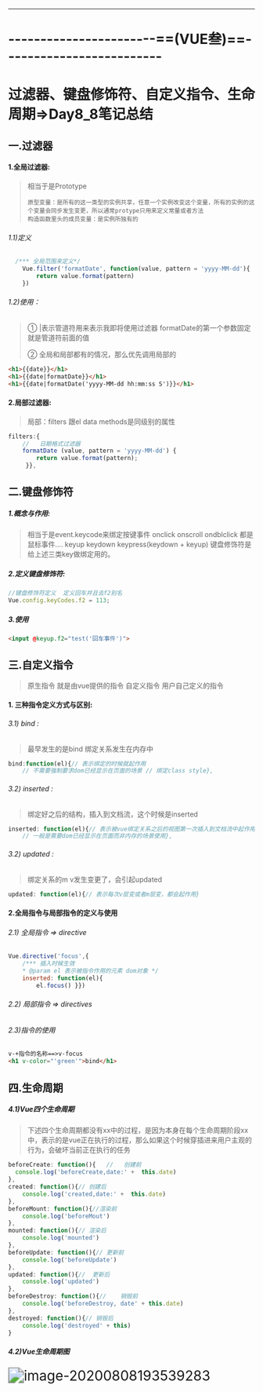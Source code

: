 

------



# -----------------------==(VUE叁)==-------------------------

# 过滤器、键盘修饰符、自定义指令、生命周期=>Day8_8笔记总结

## 一.过滤器

#### 1.全局过滤器:

> 相当于是Prototype
>
> ```
> 原型变量：是所有的这一类型的实例共享，任意一个实例改变这个变量，所有的实例的这个变量会同步发生变更，所以通常protype只用来定义常量或者方法
> 构造函数里头的成员变量：是实例所独有的
> ```

###### 	1.1)定义

```js
  /*** 全局范围来定义*/
    Vue.filter('formatDate', function(value, pattern = 'yyyy-MM-dd'){
        return value.format(pattern)
    })
```

###### 	1.2)使用：

> ① |表示管道符用来表示我即将使用过滤器 formatDate的第一个参数固定就是管道符前面的值
>
> ② 全局和局部都有的情况，那么优先调用局部的

```html
<h1>{{date}}</h1>
<h1>{{date|formatDate}}</h1>
<h1>{{date|formatDate('yyyy-MM-dd hh:mm:ss S')}}</h1>
```

#### 2.局部过滤器:

> 局部：filters 跟el data methods是同级别的属性

```js
filters:{
    //   日期格式过滤器
    formatDate (value, pattern = 'yyyy-MM-dd') {
        return value.format(pattern);
     }},
```

## 二.键盘修饰符

##### 	1.概念与作用:

>相当于是event.keycode来绑定按键事件
>onclick onscroll ondblclick 都是鼠标事件....
>keyup keydown keypress(keydown + keyup)
>键盘修饰符是给上述三类key做绑定用的。

##### 	2.定义键盘修饰符:

```js
//键盘修饰符定义  定义回车并且去f2别名
Vue.config.keyCodes.f2 = 113;
```

##### 	3.使用

```html
<input @keyup.f2="test('回车事件')">
```

## 三.自定义指令

>原生指令 就是由vue提供的指令
>自定义指令 用户自己定义的指令

#### 	1. 三种指令定义方式与区别:

###### 		3.1) bind : 

> 最早发生的是bind 绑定关系发生在内存中

```js
bind:function(el){// 表示绑定的时候就起作用
    // 不需要强制要求dom已经显示在页面的场景 // 绑定class style},
```

###### 		3.2) inserted : 

>绑定好之后的结构，插入到文档流，这个时候是inserted

```js
inserted: function(el){// 表示被vue绑定关系之后的视图第一次插入到文档流中起作用
    // 一般是需要dom已经显示在页面而非内存的场景使用},
```

###### 		3.2) updated : 

> 绑定关系的m v发生变更了，会引起updated

```js
updated: function(el){// 表示每次v层变或者m层变，都会起作用}
```

#### 2.全局指令与局部指令的定义与使用

###### 	2.1) 全局指令 => directive

```js
Vue.directive('focus',{
    /*** 插入时候生效
    * @param el 表示被指令作用的元素 dom对象 */
    inserted: function(el){
        el.focus() }})	
```

###### 	2.2) 局部指令 => directives 

###### 	2.3)指令的使用

```html
v-+指令的名称==>v-focus
<h1 v-color="'green'">bind</h1>
```

## 四.生命周期

##### 4.1)Vue四个生命周期

> 下述四个生命周期都没有xx中的过程，是因为本身在每个生命周期阶段xx中，表示的是vue正在执行的过程，那么如果这个时候穿插进来用户主观的行为，会破坏当前正在执行的任务

```js
beforeCreate: function(){	//   创建前
  console.log('beforeCreate,date:' +  this.date)
},
created: function(){// 创建后
    console.log('created,date:' +  this.date)
},
beforeMount: function(){//渲染前
    console.log('beforeMout')
},
mounted: function(){// 渲染后
    console.log('mounted')
},
beforeUpdate: function(){// 更新前
    console.log('beforeUpdate')
},
updated: function(){//  更新后
    console.log('updated')
},
beforeDestroy: function(){//    销毁前
    console.log('beforeDestroy, date' + this.date)
},
destroyed: function(){// 销毁后
    console.log('destroyed' + this)
}
```

##### 4.2)Vue生命周期图

<img src="../../../AppData/Roaming/Typora/typora-user-images/image-20200808193539283.png" alt="image-20200808193539283" style="zoom: 200%;" />	